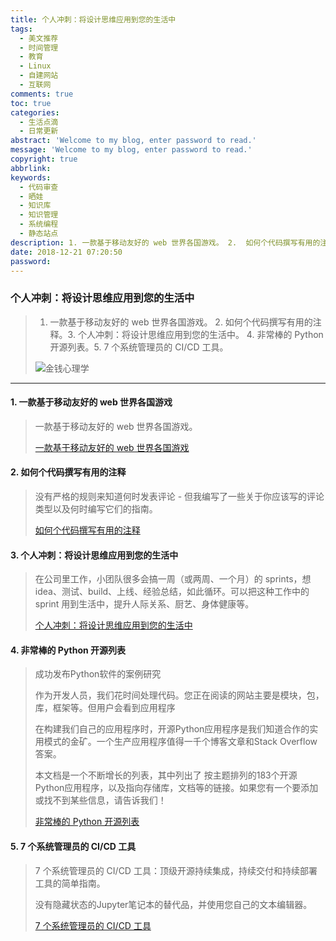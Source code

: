 ```yaml
---
title: 个人冲刺：将设计思维应用到您的生活中
tags:
  - 美文推荐
  - 时间管理
  - 教育
  - Linux
  - 自建网站
  - 互联网
comments: true
toc: true
categories:
  - 生活点滴
  - 日常更新
abstract: 'Welcome to my blog, enter password to read.'
message: 'Welcome to my blog, enter password to read.'
copyright: true
abbrlink: 
keywords:
  - 代码审查
  - 晒娃
  - 知识库
  - 知识管理
  - 系统编程
  - 静态站点
description: 1. 一款基于移动友好的 web 世界各国游戏。 2.  如何个代码撰写有用的注释。3.  个人冲刺：将设计思维应用到您的生活中。 4. 非常棒的 Python 开源列表。5. 7 个系统管理员的 CI/CD 工具。
date: 2018-12-21 07:20:50
password:
---
```

<script type="text/javascript" src="/js/src/bai.js"></script>

### 个人冲刺：将设计思维应用到您的生活中
>  1. 一款基于移动友好的 web 世界各国游戏。 2.  如何个代码撰写有用的注释。3.  个人冲刺：将设计思维应用到您的生活中。 4. 非常棒的 Python 开源列表。5. 7 个系统管理员的 CI/CD 工具。
>
> ![金钱心理学](https://ws4.sinaimg.cn/large/006tNbRwgy1fye105mi0gj30u01410ue.jpg)

---
#### 1. 一款基于移动友好的 web 世界各国游戏
> 一款基于移动友好的 web 世界各国游戏。
> 
> [一款基于移动友好的 web 世界各国游戏](https://geogee.me/)

#### 2. 如何个代码撰写有用的注释
> 没有严格的规则来知道何时发表评论 - 但我编写了一些关于你应该写的评论类型以及何时编写它们的指南。
>
> [如何个代码撰写有用的注释](https://carlanderson.xyz/how-to-write-useful-comments/)

#### 3. 个人冲刺：将设计思维应用到您的生活中
> 在公司里工作，小团队很多会搞一周（或两周、一个月）的 sprints，想 idea、测试、build、上线、经验总结，如此循环。可以把这种工作中的 sprint 用到生活中，提升人际关系、厨艺、身体健康等。
>
> [个人冲刺：将设计思维应用到您的生活中 ](https://praxis.fortelabs.co/personal-sprints-applying-design-thinking-to-your-life/)

#### 4. 非常棒的 Python 开源列表
> 成功发布Python软件的案例研究
> 
> 作为开发人员，我们花时间处理代码。您正在阅读的网站主要是模块，包，库，框架等。但用户会看到应用程序
> 
> 在构建我们自己的应用程序时，开源Python应用程序是我们知道合作的实用模式的金矿。一个生产应用程序值得一千个博客文章和Stack Overflow答案。
> 
> 本文档是一个不断增长的列表，其中列出了 按主题排列的183个开源Python应用程序，以及指向存储库，文档等的链接。如果您有一个要添加或找不到某些信息，请告诉我们！
>
> [非常棒的 Python 开源列表](https://github.com/mahmoud/awesome-python-applications)

#### 5. 7 个系统管理员的 CI/CD 工具
>  7 个系统管理员的 CI/CD 工具：顶级开源持续集成，持续交付和持续部署工具的简单指南。
>
> 没有隐藏状态的Jupyter笔记本的替代品，并使用您自己的文本编辑器。
>
> [ 7 个系统管理员的 CI/CD 工具](https://opensource.com/article/18/12/cicd-tools-sysadmins)


